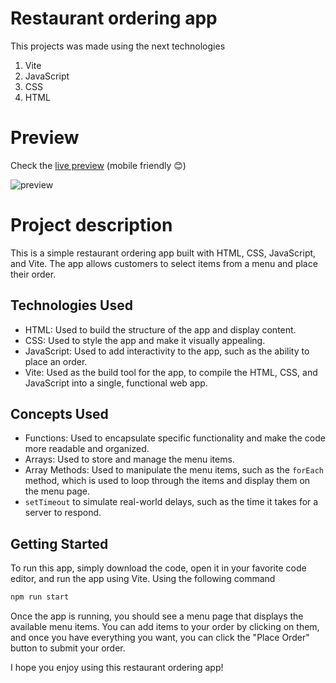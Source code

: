# Restaurant ordering app

This projects was made using the next technologies

1. Vite
2. JavaScript
3. CSS
4. HTML

# Preview

Check the [live preview][live-preview] (mobile friendly 😊)

<!-- Insert here a preview of your final app  -->

![preview](https://user-images.githubusercontent.com/71525061/215977252-a81261fe-0416-4653-b469-44ace0bd85cf.gif)


# Project description

This is a simple restaurant ordering app built with HTML, CSS, JavaScript, and Vite. The app allows customers to select items from a menu and place their order.

## Technologies Used

- HTML: Used to build the structure of the app and display content.
- CSS: Used to style the app and make it visually appealing.
- JavaScript: Used to add interactivity to the app, such as the ability to place an order.
- Vite: Used as the build tool for the app, to compile the HTML, CSS, and JavaScript into a single, functional web app.

## Concepts Used

- Functions: Used to encapsulate specific functionality and make the code more readable and organized.
- Arrays: Used to store and manage the menu items.
- Array Methods: Used to manipulate the menu items, such as the `forEach` method, which is used to loop through the items and display them on the menu page.
- `setTimeout` to simulate real-world delays, such as the time it takes for a server to respond.

## Getting Started

To run this app, simply download the code, open it in your favorite code editor, and run the app using Vite. Using the following command

```bash
npm run start
```

Once the app is running, you should see a menu page that displays the available menu items. You can add items to your order by clicking on them, and once you have everything you want, you can click the "Place Order" button to submit your order.

I hope you enjoy using this restaurant ordering app!

<!-- Links -->

[live-preview]: https://restaurant-ordering-app.pages.dev
